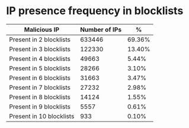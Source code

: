 # IP presence frequency in blocklists
| Malicious IP | Number of IPs | % |
|----|----|----|
| Present in 2 blocklists | 633446 | 69.36% |
| Present in 3 blocklists | 122330 | 13.40% |
| Present in 4 blocklists | 49663 | 5.44% |
| Present in 5 blocklists | 28266 | 3.10% |
| Present in 6 blocklists | 31663 | 3.47% |
| Present in 7 blocklists | 27232 | 2.98% |
| Present in 8 blocklists | 14124 | 1.55% |
| Present in 9 blocklists | 5557 | 0.61% |
| Present in 10 blocklists | 933 | 0.10% |
